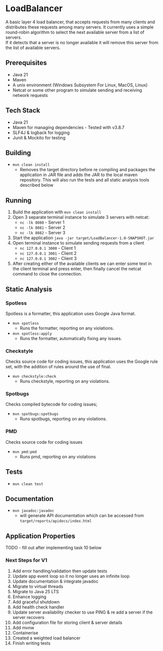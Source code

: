 # LoadBalancer

A basic layer 4 load balancer, that accepts requests from many clients and distributes these requests among many servers.
It currently uses a simple round-robin algorithm to select the next available server from a list of servers.   
If it detects that a server is no longer available it will remove this server from the list of available servers.

## Prerequisites 
- Java 21
- Maven
- A unix environment (Windows Subsystem For Linux, MacOS, Linux)
- Netcat or some other program to simulate sending and receiving network requests

## Tech Stack
- Java 21
- Maven for managing dependencies  - Tested with v3.8.7
- SLF4J & logback for logging
- Junit & Mockito for testing

## Building
- `mvn clean install`
  - Removes the target directory before re compiling and packages the application in JAR file and adds the JAR to the local maven repository.
  This will also run the tests and all static analysis tools described below

## Running
1. Build the application with `mvn clean install`
2. Open 3 separate terminal instance to simulate 3 servers with netcat:
   - `nc -lk 8080` - Server 1
   - `nc -lk 8081` - Server 2
   - `nc -lk 8082` - Server 3
3. Start the application `java -jar target/LoadBalancer-1.0-SNAPSHOT.jar`
4. Open terminal instance to simulate sending requests from a client
   - `nc 127.0.0.1 3000` - Client 1
   - `nc 127.0.0.1 3001` - Client 2
   - `nc 127.0.0.1 3002` - Client 3
5. After creating either of the available clients we can enter some text in the client terminal and press enter, then finally cancel the netcat command to close the connection.

## Static Analysis
### Spotless
Spotless is a formatter, this application uses Google Java format.  
- `mvn spotless`
  - Runs the formatter, reporting on any violations.
- `mvn spotless:apply`
  - Runs the formatter, automatically fixing any issues.

### Checkstyle
Checks source code for coding issues, this application uses the Google rule set, with the addition of rules around the use of final.   
- `mvn checkstyle:check`
  - Runs checkstyle, reporting on any violations.

### Spotbugs
Checks compiled bytecode for coding issues;
- `mvn spotbugs:spotbugs`
  - Runs spotbugs, reporting on any violations.


### PMD
Checks source code for coding issues
- `mvn pmd:pmd`
  - Runs pmd, reporting on any violations

## Tests
- `mvn clean test`

## Documentation
- `mvn javadoc:javadoc`
  - will generate API documentation which can be accessed from `target/reports/apidocs/index.html`

## Application Properties
TODO - fill out after implementing task 10 below


### Next Steps for V1
1. Add error handling/validation then update tests
2. Update app event loop so it no longer uses an infinite loop
3. Update documentation & integrate javadoc
4. Migrate to virtual threads
5. Migrate to Java 25 LTS
6. Enhance logging
7. Add graceful shutdown 
8. Add health check handler
9. Update server availability checker to use PING & re add a server if the server recovers
10. Add configuration file for storing client & server details
11. Add mvnw
12. Containerise 
13. Created a weighted load balancer
14. Finish writing tests